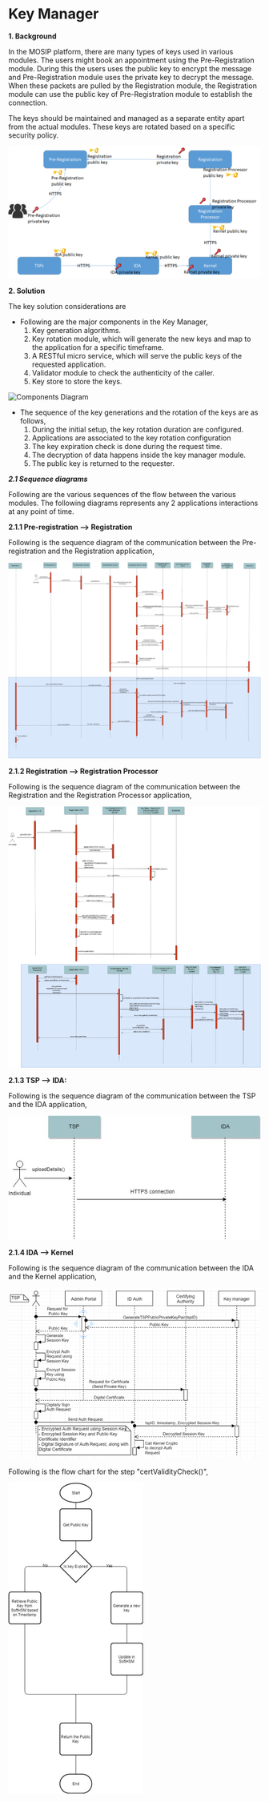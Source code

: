 # Key Manager

**1. Background**

In the MOSIP platform, there are many types of keys used in various modules. The users might book an appointment using the Pre-Registration module. During this the users uses the public key to encrypt the message and Pre-Registration module uses the private key to decrypt the message. When these packets are pulled by the Registration module, the Registration module can use the public key of Pre-Registration module to establish the connection.

The keys should be maintained and managed as a separate entity apart from the actual modules. These keys are rotated based on a specific security policy.

![Connections Diagram](_images/kernel_keymanager_connections_diagram.png)

**2. Solution**

The key solution considerations are

- Following are the major components in the Key Manager,
  1. Key generation algorithms.
  2. Key rotation module, which will generate the new keys and map to the application for a specific timeframe.
  3. A RESTful micro service, which will serve the public keys of the requested application.
  4. Validator module to check the authenticity of the caller.
  5. Key store to store the keys.

![Components Diagram](https://github.com/mosip/mosip/blob/0.8.0/docs/design/_images/kernel_keymanager_components_diagram.png)

- The sequence of the key generations and the rotation of the keys are as follows,
  1. During the initial setup, the key rotation duration are configured.
  2. Applications are associated to the key rotation configuration
  3. The key expiration check is done during the request time.
  4. The decryption of data happens inside the key manager module.
  5. The public key is returned to the requester.

***2.1 Sequence diagrams***

Following are the various sequences of the flow between the various modules. The following diagrams represents any 2 applications interactions at any point of time. 

****2.1.1 Pre-registration --> Registration****

Following is the sequence diagram of the communication between the Pre-registration and the Registration application, 

![Sequence Diagram](_images/kernel_keymanager_Seq_Prereg_Reg_diagram.png)

****2.1.2 Registration --> Registration Processor****

Following is the sequence diagram of the communication between the Registration and the Registration Processor application, 

![Sequence Diagram](_images/kernel_keymanager_Seq_Reg_RegProc_diagram.png)

****2.1.3 TSP --> IDA:****

Following is the sequence diagram of the communication between the TSP and the IDA application, 

![Sequence Diagram](_images/kernel_keymanager_Seq_TSP_IDA_diagram.jpg)

****2.1.4 IDA --> Kernel****

Following is the sequence diagram of the communication between the IDA and the Kernel application, 

![Sequence Diagram](_images/kernel_keymanager_Seq_IDA_Kernel_diagram.png)

Following is the flow chart for the step &quot;certValidityCheck()&quot;,

![Sequence Diagram](_images/kernel_keymanager_Flowchart_diagram.png)
